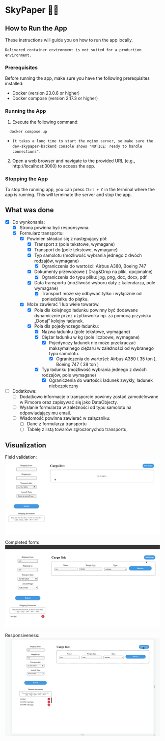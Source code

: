 # SkyPaper 📄🛫

## How to Run the App

These instructions will guide you on how to run the app locally.

`Delivered container environment is not suited for a production environment.`

### Prerequisites

Before running the app, make sure you have the following prerequisites installed:

- Docker (version 23.0.6 or higher)
- Docker compose (version 2.17.3 or higher)

### Running the App

1. Execute the following command:
``` shell
  docker compose up
``` 
   * `It takes a long time to start the nginx server, so make sure the dev-skypaper-backend console shows "NOTICE: ready to handle connections".`

2. Open a web browser and navigate to the provided URL (e.g., http://localhost:3000) to access the app.

### Stopping the App
To stop the running app, you can press `Ctrl + C` in the terminal where the app is running. This will terminate the server and stop the app.

## What was done
* [x] Do wynkonania: 
  * [x] Strona powinna być responsywna.
  * [x] Formularz transportu:
    * [x] Powinien składać się z następujący pól:
      * [x] Transport z (pole tekstowe, wymagane)
      * [x] Transport do (pole tekstowe, wymagane)
      * [x] Typ samolotu (możliwość wybrania jednego z dwóch rodzajów, wymagane)
        * [x] Ograniczenia do wartości: Airbus A380, Boeing 747
      * [x] Dokumenty przewozowe ( Drag&Drop na pliki, opcjonalne)
        * [x] Ograniczenia do typu pliku: jpg, png, doc, docx, pdf
      * [x] Data transportu (możliwość wyboru daty z kalendarza, pole wymagane)
        * [x] Transport może się odbywać tylko i wyłącznie od poniedziałku do piątku.
    * [x] Może zawierać 1 lub wiele towarów.
      * [x] Pola dla kolejnego ładunku powinny być dodawane dynamicznie przez użytkownika np. za pomocą przycisku „Dodaj” kolejny ładunek.
      * [x] Pola dla pojedynczego ładunku:
        * [x] Nazwa ładunku (pole tekstowe, wymagane)
        * [x] Ciężar ładunku w kg (pole liczbowe, wymagane)
          * [x] Pojedynczy ładunek nie może przekraczać maksymalnego ciężaru w zależności od wybranego typu samolotu. 
            * [x] Ograniczenia do wartości: Airbus A380 ( 35 ton ), Boeing 747 ( 38 ton )
        * [x] Typ ładunku (możliwość wybrania jednego z dwóch rodzajów, pole wymagane)
          * [x] Ograniczenia do wartości: ładunek zwykły, ładunek niebezpieczny

* [ ] Dodatkowe:
  * [ ] Dodatkowo informacje o transporcie powinny zostać zamodelowane w Pimcore oraz zapisywać się jako DataObjecty.
  * [ ] Wysłanie formularza w zależności od typu samolotu na odpowiadający mu email.
  * [ ] Wiadomość powinna zawierać w załączniku:
    * [ ] Dane z formularza transportu
    * [ ] Tabelę z listą towarów zgłoszonychdo transportu,

## Visualization

Field validation:
![field_validation](./.github/field_validation.gif)

Completed form:
![completed_form](./.github/completed_form.gif)

Responsiveness:
![responsiveness](./.github/responsiveness.gif)
